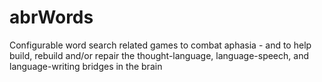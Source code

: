 # abrWords
Configurable word search related games to combat aphasia - and to help build, rebuild and/or repair the thought-language, language-speech, and language-writing bridges in the brain

